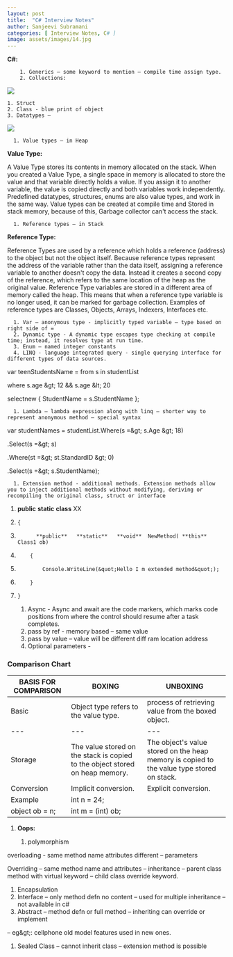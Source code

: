 ```yaml
---
layout: post
title:  "C# Interview Notes"
author: Sanjeevi Subramani
categories: [ Interview Notes, C# ]
image: assets/images/14.jpg
---
```

**C#:**

        1. Generics – some keyword to mention – compile time assign type.
        2. Collections:

![](RackMultipart20201224-4-qpset7_html_e550c86b39adad5c.png)

    1. Struct
    2. Class - blue print of object
    3. Datatypes –

![](RackMultipart20201224-4-qpset7_html_1767f2a885fdc1d.png)

      1. Value types – in Heap

**Value Type:**

A Value Type stores its contents in memory allocated on the stack. When you created a Value Type, a single space in memory is allocated to store the value and that variable directly holds a value. If you assign it to another variable, the value is copied directly and both variables work independently. Predefined datatypes, structures, enums are also value types, and work in the same way. Value types can be created at compile time and Stored in stack memory, because of this, Garbage collector can&#39;t access the stack.

      1. Reference types – in Stack

**Reference Type:**

Reference Types are used by a reference which holds a reference (address) to the object but not the object itself. Because reference types represent the address of the variable rather than the data itself, assigning a reference variable to another doesn&#39;t copy the data. Instead it creates a second copy of the reference, which refers to the same location of the heap as the original value. Reference Type variables are stored in a different area of memory called the heap. This means that when a reference type variable is no longer used, it can be marked for garbage collection. Examples of reference types are Classes, Objects, Arrays, Indexers, Interfaces etc.

      1. Var – anonymous type - implicitly typed variable – type based on right side of =
      2. Dynamic type - A dynamic type escapes type checking at compile time; instead, it resolves type at run time.
      3. Enum – named integer constants
      4. LINQ - language integrated query - single querying interface for different types of data sources.

var teenStudentsName = from s in studentList

where s.age \&gt; 12 &amp;&amp; s.age \&lt; 20

selectnew { StudentName = s.StudentName };

      1. Lambda – lambda expression along with linq – shorter way to represent anonymous method – special syntax

var studentNames = studentList.Where(s =\&gt; s.Age \&gt; 18)

.Select(s =\&gt; s)

.Where(st =\&gt; st.StandardID \&gt; 0)

.Select(s =\&gt; s.StudentName);

      1. Extension method - additional methods. Extension methods allow you to inject additional methods without modifying, deriving or recompiling the original class, struct or interface

1.   **public**   **static**   **class**  XX
2.     {
3.           **public**   **static**   **void**  NewMethod( **this**  Class1 ob)
4.         {
5.             Console.WriteLine(&quot;Hello I m extended method&quot;);
6.         }
7.     }

      1. Async - Async and await are the code markers, which marks code positions from where the control should resume after a task completes.
      2. pass by ref - memory based – same value
      3. pass by value – value will be different diff ram location address
      4. Optional parameters -

### **Comparison Chart**

| **BASIS FOR COMPARISON** | **BOXING** | **UNBOXING** |
| --- | --- | --- |
| Basic | Object type refers to the value type. | process of retrieving value from the boxed object. |
| --- | --- | --- |
| Storage | The value stored on the stack is copied to the object stored on heap memory. | The object&#39;s value stored on the heap memory is copied to the value type stored on stack. |
| Conversion | Implicit conversion. | Explicit conversion. |
| Example | int n = 24;
 object ob = n; | int m = (int) ob; |

1. **Oops:**

    1. polymorphism

overloading - same method name attributes different – parameters

Overriding – same method name and attributes – inheritance – parent class method with virtual keyword – child class override keyword.

  1. Encapsulation
  2. Interface – only method defn no content – used for multiple inheritance – not available in c#
  3. Abstract – method defn or full method – inheriting can override or implement

– eg\&gt;: cellphone old model features used in new ones.

  1. Sealed Class – cannot inherit class – extension method is possible